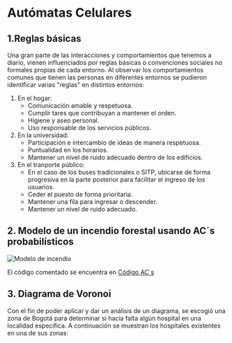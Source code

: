 # Autómatas Celulares
## 1.Reglas básicas
Una gran parte de las interacciones y comportamientos que tenemos a diario, vienen influenciados por reglas básicas o convenciones sociales no formales propias de cada entorno. Al observar los comportamientos comunes que tienen las personas en diferentes entornos se pudieron identificar varias "reglas" en distintos entornos:
1. En el hogar:
   - Comunicación amable y respetuosa.
   - Cumplir tares que contribuyan a mantener el orden.
   - Higiene y aseo personal.
   - Uso responsable de los servicios públicos.
2. En la universidad:
   - Participación e intercambio de ideas de manera respetuosa.
   - Puntualidad en los horarios.
   - Mantener un nivel de ruido adecuado dentro de los edificios.
3. En el tranporte público:
   - En el caso de los buses tradicionales o SITP, ubicarse de forma progresiva en la parte posterior para facilitar el ingreso de los usuarios.
   - Ceder el puesto de forma prioritaria.
   - Mantener una fila para ingresar o descender.
   - Mantener un nivel de ruido adecuado.
## 2. Modelo de un incendio forestal usando AC´s probabilísticos
![Modelo de incendio](https://github.com/Santi-DG/IAMiniRobots-20242/blob/8447798af07aaf5595a5dccc059ca7c92a5aca40/02-Aut%C3%B3matasCelulares/Archivos/Incendio.gif)

El código comentado se encuentra en [Código AC´s](https://github.com/Santi-DG/IAMiniRobots-20242/blob/ca4ad2ddf5f3bafd9ef6e44e8ecc0b071e659af0/02-Aut%C3%B3matasCelulares/Archivos/Modelo%20incendio.py)

## 3. Diagrama de Voronoi
Con el fin de poder aplicar y dar un análisis de un diagrama, se escogió una zona de Bogotá para determinar si hacía falta algún hospital en una localidad específica. A continuación se muestran los hospitales existentes en una de sus zonas:

